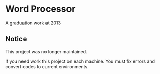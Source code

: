 # Word Processor
A graduation work at 2013

## Notice
This project was no longer maintained.

If you need work this project on each machine. You must fix errors and convert codes to current environments.
